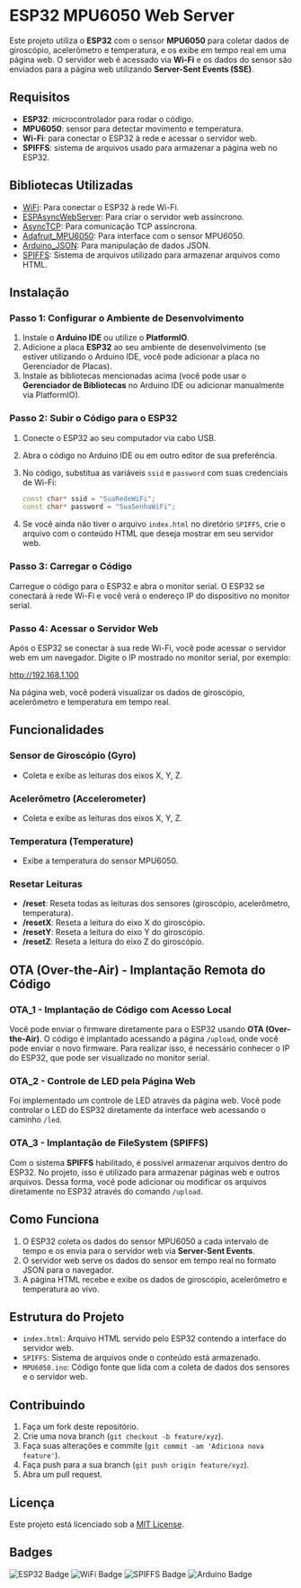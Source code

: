 # ESP32 MPU6050 Web Server

Este projeto utiliza o **ESP32** com o sensor **MPU6050** para coletar dados de giroscópio, acelerômetro e temperatura, e os exibe em tempo real em uma página web. O servidor web é acessado via **Wi-Fi** e os dados do sensor são enviados para a página web utilizando **Server-Sent Events (SSE)**.

## Requisitos

- **ESP32**: microcontrolador para rodar o código.
- **MPU6050**: sensor para detectar movimento e temperatura.
- **Wi-Fi**: para conectar o ESP32 à rede e acessar o servidor web.
- **SPIFFS**: sistema de arquivos usado para armazenar a página web no ESP32.

## Bibliotecas Utilizadas

- [WiFi](https://www.arduino.cc/en/Reference/WiFi): Para conectar o ESP32 à rede Wi-Fi.
- [ESPAsyncWebServer](https://github.com/me-no-dev/ESPAsyncWebServer): Para criar o servidor web assíncrono.
- [AsyncTCP](https://github.com/me-no-dev/AsyncTCP): Para comunicação TCP assíncrona.
- [Adafruit_MPU6050](https://github.com/adafruit/Adafruit_MPU6050): Para interface com o sensor MPU6050.
- [Arduino_JSON](https://github.com/arduino-libraries/Arduino_JSON): Para manipulação de dados JSON.
- [SPIFFS](https://github.com/esp8266/Arduino/tree/master/libraries/SPIFFS): Sistema de arquivos utilizado para armazenar arquivos como HTML.

## Instalação

### Passo 1: Configurar o Ambiente de Desenvolvimento

1. Instale o **Arduino IDE** ou utilize o **PlatformIO**.
2. Adicione a placa **ESP32** ao seu ambiente de desenvolvimento (se estiver utilizando o Arduino IDE, você pode adicionar a placa no Gerenciador de Placas).
3. Instale as bibliotecas mencionadas acima (você pode usar o **Gerenciador de Bibliotecas** no Arduino IDE ou adicionar manualmente via PlatformIO).

### Passo 2: Subir o Código para o ESP32

1. Conecte o ESP32 ao seu computador via cabo USB.
2. Abra o código no Arduino IDE ou em outro editor de sua preferência.
3. No código, substitua as variáveis `ssid` e `password` com suas credenciais de Wi-Fi:

    ```cpp
    const char* ssid = "SuaRedeWiFi";
    const char* password = "SuaSenhaWiFi";
    ```

4. Se você ainda não tiver o arquivo `index.html` no diretório `SPIFFS`, crie o arquivo com o conteúdo HTML que deseja mostrar em seu servidor web.

### Passo 3: Carregar o Código

Carregue o código para o ESP32 e abra o monitor serial. O ESP32 se conectará à rede Wi-Fi e você verá o endereço IP do dispositivo no monitor serial.

### Passo 4: Acessar o Servidor Web

Após o ESP32 se conectar à sua rede Wi-Fi, você pode acessar o servidor web em um navegador. Digite o IP mostrado no monitor serial, por exemplo:

http://192.168.1.100


Na página web, você poderá visualizar os dados de giroscópio, acelerômetro e temperatura em tempo real.

## Funcionalidades

### Sensor de Giroscópio (Gyro)

- Coleta e exibe as leituras dos eixos X, Y, Z.

### Acelerômetro (Accelerometer)

- Coleta e exibe as leituras dos eixos X, Y, Z.

### Temperatura (Temperature)

- Exibe a temperatura do sensor MPU6050.

### Resetar Leituras

- **/reset**: Reseta todas as leituras dos sensores (giroscópio, acelerômetro, temperatura).
- **/resetX**: Reseta a leitura do eixo X do giroscópio.
- **/resetY**: Reseta a leitura do eixo Y do giroscópio.
- **/resetZ**: Reseta a leitura do eixo Z do giroscópio.

## OTA (Over-the-Air) - Implantação Remota do Código

### OTA_1 - Implantação de Código com Acesso Local

Você pode enviar o firmware diretamente para o ESP32 usando **OTA (Over-the-Air)**. O código é implantado acessando a página `/upload`, onde você pode enviar o novo firmware. Para realizar isso, é necessário conhecer o IP do ESP32, que pode ser visualizado no monitor serial.

### OTA_2 - Controle de LED pela Página Web

Foi implementado um controle de LED através da página web. Você pode controlar o LED do ESP32 diretamente da interface web acessando o caminho `/led`. 

### OTA_3 - Implantação de FileSystem (SPIFFS)

Com o sistema **SPIFFS** habilitado, é possível armazenar arquivos dentro do ESP32. No projeto, isso é utilizado para armazenar páginas web e outros arquivos. Dessa forma, você pode adicionar ou modificar os arquivos diretamente no ESP32 através do comando `/upload`.

## Como Funciona

1. O ESP32 coleta os dados do sensor MPU6050 a cada intervalo de tempo e os envia para o servidor web via **Server-Sent Events**.
2. O servidor web serve os dados do sensor em tempo real no formato JSON para o navegador.
3. A página HTML recebe e exibe os dados de giroscópio, acelerômetro e temperatura ao vivo.

## Estrutura do Projeto

- `index.html`: Arquivo HTML servido pelo ESP32 contendo a interface do servidor web.
- `SPIFFS`: Sistema de arquivos onde o conteúdo está armazenado.
- `MPU6050.ino`: Código fonte que lida com a coleta de dados dos sensores e o servidor web.

## Contribuindo

1. Faça um fork deste repositório.
2. Crie uma nova branch (`git checkout -b feature/xyz`).
3. Faça suas alterações e commite (`git commit -am 'Adiciona nova feature'`).
4. Faça push para a sua branch (`git push origin feature/xyz`).
5. Abra um pull request.

## Licença

Este projeto está licenciado sob a [MIT License](LICENSE).

## Badges

![ESP32 Badge](https://img.shields.io/badge/ESP32-IDE-orange)
![WiFi Badge](https://img.shields.io/badge/Wi--Fi-SSID-green)
![SPIFFS Badge](https://img.shields.io/badge/SPIFFS-FileSystem-blue)
![Arduino Badge](https://img.shields.io/badge/Arduino-IDE-red)
